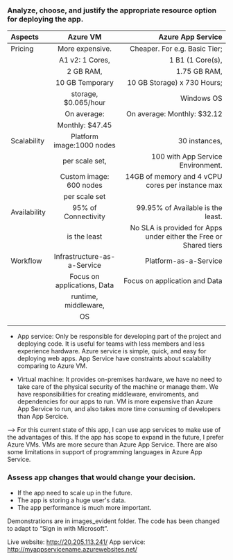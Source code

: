 ### Analyze, choose, and justify the appropriate resource option for deploying the app.

| Aspects       | Azure VM                  | Azure App Service         |
| :------------ |:---------------:          | ----------------------:|
| Pricing       | More expensive.           | Cheaper. For e.g. Basic Tier; |
|               | A1 v2: 1 Cores,           | 1 B1 (1 Core(s), |
|               | 2 GB RAM,                 | 1.75 GB RAM, |
|               | 10 GB Temporary           | 10 GB Storage) x 730 Hours; |
|               | storage, $0.065/hour      | Windows OS |
|               | On average:               | On average: Monthly: $32.12 |
|               | Monthly: $47.45           |                             |
| Scalability   | Platform image:1000 nodes | 30 instances, |
|               | per scale set,            | 100 with App Service Environment. |
|               | Custom image: 600 nodes   | 14GB of memory and 4 vCPU cores per instance max |
|               | per scale set             |  
| Availability  | 95% of Connectivity       | 99.95% of Available is the least. |
|               | is the least              | No SLA is provided for Apps under either the Free or Shared tiers  |
| Workflow      | Infrastructure-as-a-Service  | Platform-as-a-Service   |
|               | Focus on applications, Data | Focus on application and Data   |
|               | runtime, middleware,  |    |
|               | OS                    |    |
|               |                       |    |

- App service: Only be responsible for developing part of the project and deploying code. It is useful for teams with less members and less experience hardware. Azure service is simple, quick, and easy for deploying web apps. App Service have constraints about scalability comparing to Azure VM.

- Virtual machine: It provides on-premises hardware, we have no need to take care of the physical security of the machine or manage them. We have responsibilities for creating middleware, enviroments, and dependencies for our apps to run. VM is more expensive than Azure App Service to run, and also takes more time consuming of developers than App Sercice.

--> For this current state of this app, I can use app services to make use of the advantages of this. If the app has scope to expand in the future, I prefer Azure VMs. VMs are more secure than Azure App Service. There are also some limitations in support of programming languages in Azure App Service.

### Assess app changes that would change your decision.

- If the app need to scale up in the future.
- The app is storing a huge user's data.
- The app performance is much more important.

Demonstrations are in images_evident folder.
The code has been changed to adapt to “Sign in with Microsoft”.

Live website: http://20.205.113.241/
App service: http://myappservicename.azurewebsites.net/
